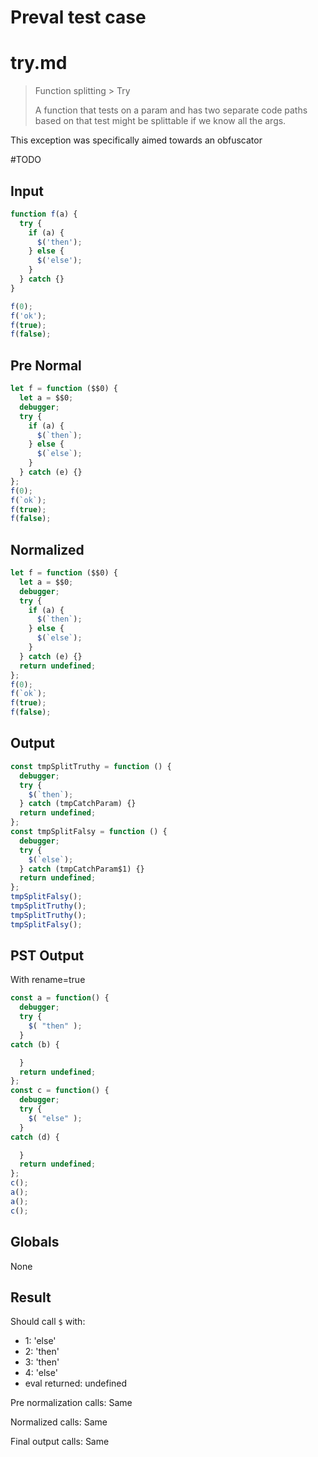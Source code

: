 # Preval test case

# try.md

> Function splitting > Try
>
> A function that tests on a param and has two separate code paths based on that test might be splittable if we know all the args.

This exception was specifically aimed towards an obfuscator

#TODO

## Input

`````js filename=intro
function f(a) {
  try {
    if (a) {
      $('then');
    } else {
      $('else');
    }
  } catch {}
}

f(0);
f('ok');
f(true);
f(false);
`````

## Pre Normal

`````js filename=intro
let f = function ($$0) {
  let a = $$0;
  debugger;
  try {
    if (a) {
      $(`then`);
    } else {
      $(`else`);
    }
  } catch (e) {}
};
f(0);
f(`ok`);
f(true);
f(false);
`````

## Normalized

`````js filename=intro
let f = function ($$0) {
  let a = $$0;
  debugger;
  try {
    if (a) {
      $(`then`);
    } else {
      $(`else`);
    }
  } catch (e) {}
  return undefined;
};
f(0);
f(`ok`);
f(true);
f(false);
`````

## Output

`````js filename=intro
const tmpSplitTruthy = function () {
  debugger;
  try {
    $(`then`);
  } catch (tmpCatchParam) {}
  return undefined;
};
const tmpSplitFalsy = function () {
  debugger;
  try {
    $(`else`);
  } catch (tmpCatchParam$1) {}
  return undefined;
};
tmpSplitFalsy();
tmpSplitTruthy();
tmpSplitTruthy();
tmpSplitFalsy();
`````

## PST Output

With rename=true

`````js filename=intro
const a = function() {
  debugger;
  try {
    $( "then" );
  }
catch (b) {

  }
  return undefined;
};
const c = function() {
  debugger;
  try {
    $( "else" );
  }
catch (d) {

  }
  return undefined;
};
c();
a();
a();
c();
`````

## Globals

None

## Result

Should call `$` with:
 - 1: 'else'
 - 2: 'then'
 - 3: 'then'
 - 4: 'else'
 - eval returned: undefined

Pre normalization calls: Same

Normalized calls: Same

Final output calls: Same
